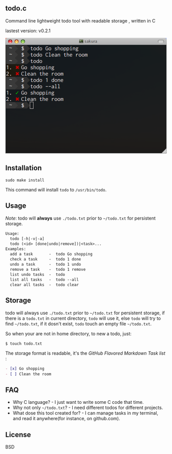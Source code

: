 todo.c
------

Command line lightweight todo tool with readable storage , written in C

lastest version: v0.2.1

![](screen-shot.png)

Installation
------------

    sudo make install

This command will install `todo` to `/usr/bin/todo`.

Usage
-----

*Note*: todo will **always** use `./todo.txt` prior to `~/todo.txt` for persistent storage.

```
Usage:
  todo [-h|-v|-a]
  todo (<id> [done|undo|remove])|<task>...
Examples:
  add a task       -  todo Go shopping
  check a task     -  todo 1 done
  undo a task      -  todo 1 undo
  remove a task    -  todo 1 remove
  list undo tasks  -  todo
  list all tasks   -  todo --all
  clear all tasks  -  todo clear
```

Storage
-------

todo will always use `./todo.txt` prior to `~/todo.txt` for persistent storage, if there is a `todo.txt` in 
current directory, `todo` will use it, else `todo` will try to find `~/todo.txt`, if it dosn't exist, `todo`
touch an empty file `~/todo.txt`.

So when your are not in home directory, to new a todo, just:

    $ touch todo.txt

The storage format is readable, it's the *GitHub Flavored Markdown Task list* :

```markdown
- [x] Go shopping
- [ ] Clean the room
```

FAQ
---

- Why C language? - I just want to write some C code that time.
- Why not only `~/todo.txt`? - I need different todos for different projects.
- What dose this tool created for? - I can manage tasks in my terminal, and read it anywhere(for instance, on github.com).

License
--------

BSD

